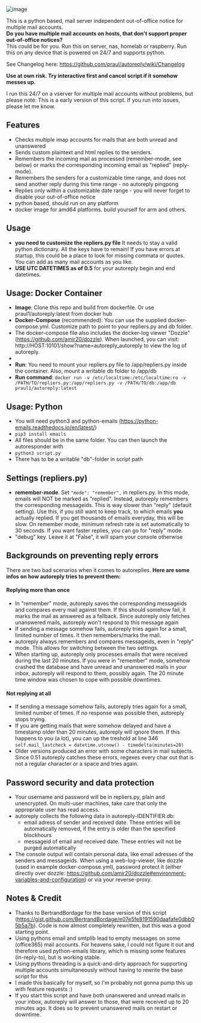 ![image](https://user-images.githubusercontent.com/38807639/124927237-b36ec380-dffe-11eb-8362-016549534195.png)


This is a python based, mail server independent out-of-office notice for multiple mail accounts.  
**Do you have multiple mail accounts on hosts, that don't support proper out-of-office notices?**  
This could be for you. Run this on server, nas, homelab or raspberry. Run this on any device that is powered on 24/7 and supports python.

See Changelog here: https://github.com/praul/autoreply/wiki/Changelog
             
**Use at own risk. Try interactive first and cancel script if it somehow messes up.**
             
I run this 24/7 on a vserver for multiple mail accounts without problems, but please note: 
This is a early version of this script. If you run into issues, please let me know. 

## Features 
- Checks multiple imap accounts for mails that are both unread and unanswered
- Sends custom plaintext and html replies to the senders.
- Remembers the incoming mail as processed (remember-mode, see below) or marks the corresponding incoming email as "replied" (reply-mode).
- Remembers the senders for a customizable time range, and does not send another reply during this time range - no autoreply pingpong
- Replies only within a customizable date range - you will never forget to disable your out-of-office notice
- python based, should run on any platform
- docker image for amd64 platforms. build yourself for arm and others.

## Usage
- **you need to customize the repliers.py file** It needs to stay a valid python dictionary. All the keys have to remain! If you have errors at startup, this could be a place to look for missing commata or quotes. You can add as many mail accounts as you like. 
- **USE UTC DATETIMES as of 0.5** for your autoreply begin and end datetimes.

## Usage: Docker Container
- **Image**: Clone this repo and build from dockerfile. Or use praul1/autoreply:latest from docker hub  
- **Docker-Compose** (recommended): You can use the supplied docker-compose.yml. Customize path to point to your repliers.py and db folder. 
- The docker-compose file also includes the docker-log viewer "Dozzle" (https://github.com/amir20/dozzle). When launched, you can visit: http://HOST:10101/show?name=autoreply_autoreply to view the log of autoreply. 
- 
- **Run**: You need to mount your repliers.py file to /app/repliers.py inside the container. Also, mount a writable db folder to /app/db 
- **Run command**: ```docker run -v /etc/localtime:/etc/localtime:ro -v /PATH/TO/repliers.py:/app/repliers.py -v /PATH/TO/db:/app/db praul1/autoreply:latest```
  
## Usage: Python
- You will need python3 and python-emails (https://python-emails.readthedocs.io/en/latest/)
- ```pip3 install emails```
- All files should be in the same folder. You can then launch the autoresponder with
- ```python3 script.py```
- There has to be a writable "db"-folder in script path


## Settings (repliers.py)
- **remember-mode**. Set ```"mode": "remember",``` in repliers.py. In this mode, emails will NOT be marked as "replied". Instead, autoreply remembers the corresponding messageids. This is way slower than "reply" (default setting). Use this, if you still want to keep track, to which emails **you** actually replied. If you get thousands of emails everyday, this will be slow. On remember mode, minimum refresh rate is set automatically to 30 seconds. If you want faster replies, you can go for "reply" mode.
- "debug" key. Leave it at "False", it will spam your console otherwise


## Backgrounds on preventing reply errors
There are two bad scenarios when it comes to autoreplies. **Here are some infos on how autoreply tries to prevent them:**

#### Replying more than once
- In "remember" mode, autoreply saves the corresponding messageids and compares every mail against them. If this should somehow fail, it marks the mail as answered as a fallback. Since autoreply only fetches unanswered mails, autoreply won't respond to this message again
- If sending a message somehow fails, autoreply tries again for a small, limited number of times. It then remembers/marks the mail. 
- autoreply always remembers and compares messageids, even in "reply" mode. This allows for switching between the two settings.
- When starting up, autoreply only processes emails that were received during the last 20 minutes. If you were in "remember" mode, somehow crashed the database and have unread and unanswered mails in your inbox, autoreply will respond to them, possibly again. The 20 minute time window was chosen to cope with possible downtimes.

#### Not replying at all
- If sending a message somehow fails, autoreply tries again for a small, limited number of times. If no response was possible then, autoreply stops trying.
- If you are getting mails that were somehow delayed and have a timestamp older than 20 minutes, autoreply will ignore them. If this happens to you (a lot), you can up the treshold at line 346 ```self.mail_lastcheck = datetime.utcnow() - timedelta(minutes=20)```
- Older versions produced an error with some characters in mail subjects. Since 0.51 autoreply catches these errors, regexes every char out that is not a regular character or a space and tries again.


## Password security and data protection
- Your username and password will be in repliers.py, plain and unencrypted. On multi-user machines, take care that only the appropriate user has read access.
- autoreply collects the following data in autoreply-IDENTIFIER.db: 
  - email adress of sender and received date. These entries will be automatically removed, if the entry is older than the specified blockhours
  - messageid of email and received date. These entries will not be purged automatically
- The console output will contain personal data, like email adresses of the senders and messageids. When using a web-log-viewer, like dozzle (used in example docker-compose.yml), password protect it (either directly over dozzle: https://github.com/amir20/dozzle#environment-variables-and-configuration) or via your reverse-proxy.

## Notes & Credit
- Thanks to BertrandBordage for the base version of this script (https://gist.github.com/BertrandBordage/e07e5fe8191590daafafe0dbb05b5a7b). Code is now almost completely rewritten, but this was a good starting point.
- Using pythons email and smtplib lead to empty messages on some (office365) mail accounts. For heavens sake, I could not figure it out and therefore used python-emails library, which is missing some features (in-reply-to), but is working stable.
- Using pythons threading is a quick-and-dirty approach for supporting multiple accounts simultaneously without having to rewrite the base script for this
- I made this basically for myself, so I'm probably not gonna pump this up with feature requests :) 
- If you start this script and have both unanswered and unread mails in your inbox, autoreply will answer to those, that were received up to 20 minutes ago. It does so to prevent unanswered mails on restart or downtime.
